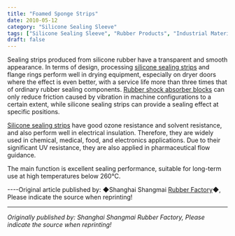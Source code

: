 ```yaml
---
title: "Foamed Sponge Strips"
date: 2010-05-12
category: "Silicone Sealing Sleeve"
tags: ["Silicone Sealing Sleeve", "Rubber Products", "Industrial Materials"]
draft: false
---
```


Sealing strips produced from silicone rubber have a transparent and smooth appearance. In terms of design, processing [silicone sealing strips](http://www.smpolymer.com/guijiaomifengtiao/) and flange rings perform well in drying equipment, especially on dryer doors where the effect is even better, with a service life more than three times that of ordinary rubber sealing components. [Rubber shock absorber blocks](http://www.smpolymer.com/) can only reduce friction caused by vibration in machine configurations to a certain extent, while silicone sealing strips can provide a sealing effect at specific positions.

[Silicone sealing strips](http://www.smpolymer.com/guijiaomifengtiao/) have good ozone resistance and solvent resistance, and also perform well in electrical insulation. Therefore, they are widely used in chemical, medical, food, and electronics applications. Due to their significant UV resistance, they are also applied in pharmaceutical flow guidance.

The main function is excellent sealing performance, suitable for long-term use at high temperatures below 260°C.

----Original article published by: ◆Shanghai Shangmai [Rubber Factory](http://www.smpolymer.com/)◆, Please indicate the source when reprinting!

---

*Originally published by: Shanghai Shangmai Rubber Factory, Please indicate the source when reprinting!*